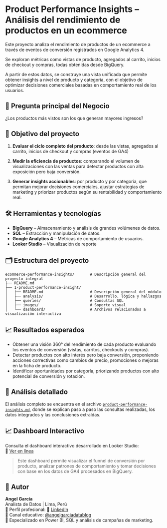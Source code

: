 # Product Performance Insights – Análisis del rendimiento de productos en un ecommerce

Este proyecto analiza el rendimiento de productos de un ecommerce a través de eventos de conversión registrados en Google Analytics 4.

Se exploran métricas como vistas de producto, agregados al carrito, inicios de checkout y compras, todas obtenidas desde BigQuery.

A partir de estos datos, se construye una vista unificada que permite obtener insights a nivel de producto y categoría, 
con el objetivo de optimizar decisiones comerciales basadas en comportamiento real de los usuarios.

## 📍 Pregunta principal del Negocio
¿Los productos más vistos son los que generan mayores ingresos?


## 🎯 Objetivo del proyecto
1. **Evaluar el ciclo completo del producto**: desde las vistas, agregados al carrito, inicios de checkout y compras (eventos de GA4)

2. **Medir la eficiencia de productos**: comparando el volumen de visualizaciones con las ventas para detectar productos con alta exposición pero baja conversión.

3. **Generar insights accionables**: por producto y por categoría, que permitan mejorar decisiones comerciales, ajustar estrategias de marketing y priorizar productos según su rentabilidad y comportamiento real.


## 🛠️ Herramientas y tecnologías

- **BigQuery** – Almacenamiento y análisis de grandes volúmenes de datos.
- **SQL** – Extracción y manipulación de datos.
- **Google Analytics 4** – Métricas de comportamiento de usuarios.
- **Looker Studio** – Visualización de reporte

## 🗂️ Estructura del proyecto
```plaintext
ecommerce-performance-insights/       # Descripción general del proyecto integral
├── README.md                         
├── 1-product-performance-insight/    
│   ├── README.md                     # Descripción general del módulo
│   ├── analysis/                     # Desarrollo, lógica y hallazgos
│   ├── queries/                      # Consultas SQL
│   ├── images/                       # Soporte visual
│   └── dashboard/                    # Archivos relacionados a visualización interactiva
```


## 📈 Resultados esperados

- Obtener una visión 360° del rendimiento de cada producto evaluando los eventos de conversión (vistas, carritos, checkouts y compras).
- Detectar productos con alto interés pero baja conversión, proponiendo acciones correctivas como cambios de precio, promociones o mejoras en la ficha de producto.
- Identificar oportunidades por categoría, priorizando productos con alto potencial de conversión y rotación.


## 📓 Análisis detallado 

El análisis completo se encuentra en el archivo [`product-performance-insights.md`](product-performance-insights/analisis), donde se explican paso a paso las consultas realizadas, los datos integrados y las conclusiones extraídas.

## 📈 Dashboard Interactivo

Consulta el dashboard interactivo desarrollado en Looker Studio:  
🔗 [Ver en línea](https://lookerstudio.google.com/reporting/5e8d97c8-e7c4-4c62-93f5-0d7396d216d7)

> Este dashboard permite visualizar el funnel de conversión por producto, analizar patrones de comportamiento y tomar decisiones con base en los datos de GA4 procesados en BigQuery.


## 👤 Autor

**Angel García**  
Analista de Datos | Lima, Perú  
👤 Perfil profesional: 🔗 [LinkedIn](https://www.linkedin.com/in/angelgarciachanga)  
🎥 Canal educativo: [@angelgarciadatablog](https://youtube.com/@angelgarciadatablog)  
💼 Especializado en Power BI, SQL y análisis de campañas de marketing.  


